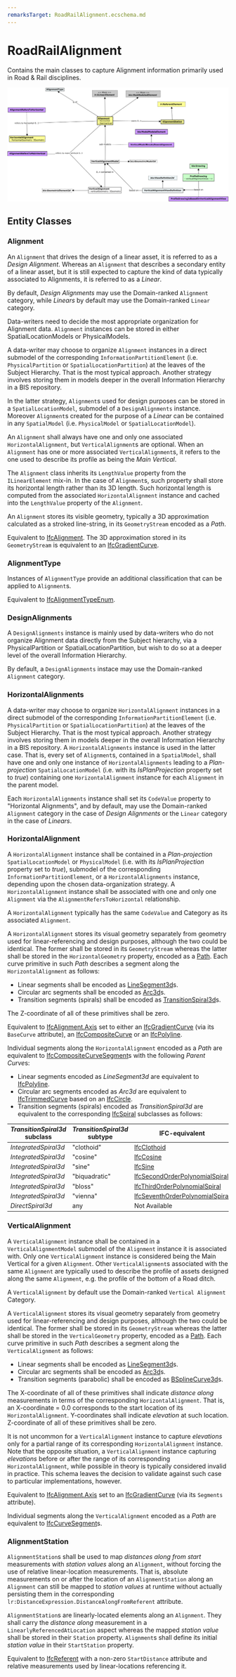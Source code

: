 ```yaml
---
remarksTarget: RoadRailAlignment.ecschema.md
---
```


# RoadRailAlignment

Contains the main classes to capture Alignment information primarily used in Road & Rail disciplines.

![RoadRailAlignment](./media/RoadRailAlignment-classes.png)

## Entity Classes

### Alignment

An `Alignment` that drives the design of a linear asset, it is referred to as a *Design Alignment*. Whereas an `Alignment` that describes a secondary entity of a linear asset, but it is still expected to capture the kind of data typically associated to Alignments, it is referred to as a *Linear*.

By default, *Design Alignments* may use the Domain-ranked `Alignment` category, while *Linears* by default may use the Domain-ranked `Linear` category.

Data-writers need to decide the most appropriate organization for Alignment data. `Alignment` instances can be stored in either SpatialLocationModels or PhysicalModels. 

A data-writer may choose to organize `Alignment` instances in a direct submodel of the corresponding `InformationPartitionElement`  (i.e. `PhysicalPartition` or `SpatialLocationPartition`) at the leaves of the Subject Hierarchy. That is the most typical approach. Another strategy involves storing them in models deeper in the overall Information Hierarchy in a BIS repository.

In the latter strategy, `Alignment`s used for design purposes can be stored in a `SpatialLocationModel`, submodel of a `DesignAlignments` instance. Moreover `Alignment`s created for the purpose of a *Linear* can be contained in any `SpatialModel` (i.e. `PhysicalModel` or `SpatialLocationModel`).

An `Alignment` shall always have one and only one associated `HorizontalAlignment`, but `VerticalAlignment`s are optional. When an `Alignment` has one or more associated `VerticalAlignment`s, it refers to the one used to describe its profile as being the *Main Vertical*.

The `Alignment` class inherits its `LengthValue` property from the `ILinearElement` mix-in. In the case of `Alignment`s, such property shall store its horizontal length rather than its 3D length. Such horizontal length is computed from the associated `HorizontalAlignment` instance and cached into the `LengthValue` property of the `Alignment`.

An `Alignment` stores its visible geometry, typically a 3D approximation calculated as a stroked line-string, in its `GeometryStream` encoded as a *Path*.

Equivalent to [IfcAlignment](https://standards.buildingsmart.org/IFC/RELEASE/IFC4_3/HTML/lexical/IfcAlignment.htm). The 3D approximation stored in its `GeometryStream` is equivalent to an [IfcGradientCurve](https://standards.buildingsmart.org/IFC/RELEASE/IFC4_3/HTML/lexical/IfcGradientCurve.htm).

### AlignmentType

Instances of `AlignmentType` provide an additional classification that can be applied to `Alignment`s.

Equivalent to [IfcAlignmentTypeEnum](https://standards.buildingsmart.org/IFC/RELEASE/IFC4_3/HTML/lexical/IfcAlignmentTypeEnum.htm).

### DesignAlignments

A `DesignAlignments` instance is mainly used by data-writers who do not organize Alignment data directly from the Subject hierarchy, via a PhysicalPartition or SpatialLocationPartition, but wish to do so at a deeper level of the overall Information Hierarchy. 

By default, a `DesignAlignments` instace may use the Domain-ranked `Alignment` category.

### HorizontalAlignments

A data-writer may choose to organize `HorizontalAlignment` instances in a direct submodel of the corresponding `InformationPartitionElement`  (i.e. `PhysicalPartition` or `SpatialLocationPartition`) at the leaves of the Subject Hierarchy. That is the most typical approach. Another strategy involves storing them in models deeper in the overall Information Hierarchy in a BIS repository. A `HorizontalAlignments` instance is used in the latter case. That is, every set of `Alignment`s, contained in a `SpatialModel`, shall have one and only one instance of `HorizontalAlignments` leading to a *Plan-projection* `SpatialLocationModel` (i.e. with its *IsPlanProjection* property set to *true*) containing one `HorizontalAlignment` instance for each `Alignment` in the parent model.

Each `HorizontalAlignments` instance shall set its `CodeValue` property to "Horizontal Alignments", and by default, may use the Domain-ranked `Alignment` category in the case of *Design Alignments* or the `Linear` category in the case of *Linears*.

### HorizontalAlignment

A `HorizontalAlignment` instance shall be contained in a *Plan-projection* `SpatialLocationModel` or `PhysicalModel` (i.e. with its *IsPlanProjection* property set to *true*), submodel of the corresponding `InformationPartitionElement`, or a `HorizontalAlignments` instance, depending upon the chosen data-organization strategy. A `HorizontalAlignment` instance shall be associated with one and only one `Alignment` via the `AlignmentRefersToHorizontal` relationship.

A `HorizontalAlignment` typically has the same `CodeValue` and Category as its associated `Alignment`.

A `HorizontalAlignment` stores its visual geometry separately from geometry used for linear-referencing and design purposes, although the two could be identical. The former shall be stored in its `GeometryStream` whereas the latter shall be stored in the `HorizontalGeometry` property, encoded as a [Path](https://www.itwinjs.org/reference/geometry-core/curve/path/). Each curve primitive in such *Path* describes a segment along the `HorizontalAlignment` as follows:

- Linear segments shall be encoded as [LineSegment3d](https://www.itwinjs.org/reference/geometry-core/curve/linesegment3d/)s.
- Circular arc segments shall be encoded as [Arc3d](https://www.itwinjs.org/reference/geometry-core/curve/arc3d/)s.
- Transition segments (spirals) shall be encoded as [TransitionSpiral3d](https://www.itwinjs.org/reference/geometry-core/curve/transitionspiral3d/)s.

The Z-coordinate of all of these primitives shall be zero.

Equivalent to [IfcAlignment.Axis](https://standards.buildingsmart.org/IFC/RELEASE/IFC4_3/HTML/lexical/IfcAlignment.htm) set to either an [IfcGradientCurve](https://standards.buildingsmart.org/IFC/RELEASE/IFC4_3/HTML/lexical/IfcGradientCurve.htm) (via its `BaseCurve` attribute), an [IfcCompositeCurve](https://standards.buildingsmart.org/IFC/RELEASE/IFC4_3/HTML/lexical/IfcCompositeCurve.htm) or an [IfcPolyline](https://standards.buildingsmart.org/IFC/RELEASE/IFC4_3/HTML/lexical/IfcPolyline.htm).

Individual segments along the `HorizontalAlignment` encoded as a *Path* are equivalent to [IfcCompositeCurveSegment](https://standards.buildingsmart.org/IFC/RELEASE/IFC4_3/HTML/lexical/IfcCompositeCurveSegment.htm)s with the following *Parent Curve*s:

- Linear segments encoded as *LineSegment3d* are equivalent to [IfcPolyline](https://standards.buildingsmart.org/IFC/RELEASE/IFC4_3/HTML/lexical/IfcPolyline.htm).
- Circular arc segments encoded as *Arc3d* are equivalent to [IfcTrimmedCurve](https://standards.buildingsmart.org/IFC/RELEASE/IFC4_3/HTML/lexical/IfcTrimmedCurve.htm) based on an [IfcCircle](https://standards.buildingsmart.org/IFC/RELEASE/IFC4_3/HTML/lexical/IfcCircle.htm).
- Transition segments (spirals) encoded as *TransitionSpiral3d* are equivalent to the corresponding [IfcSpiral](https://standards.buildingsmart.org/IFC/RELEASE/IFC4_3/HTML/lexical/IfcSpiral.htm) subclasses as follows:

| *TransitionSpiral3d* subclass | *TransitionSpiral3d* subtype | IFC-equivalent |
| ----------------------------- | ---------------------------- | -------------- |
| *IntegratedSpiral3d* | "clothoid" | [IfcClothoid](https://standards.buildingsmart.org/IFC/RELEASE/IFC4_3/HTML/lexical/IfcClothoid.htm) |
| *IntegratedSpiral3d* | "cosine" | [IfcCosine](https://standards.buildingsmart.org/IFC/RELEASE/IFC4_3/HTML/lexical/IfcCosine.htm) |
| *IntegratedSpiral3d* | "sine" | [IfcSine](https://standards.buildingsmart.org/IFC/RELEASE/IFC4_3/HTML/lexical/IfcSine.htm) |
| *IntegratedSpiral3d* | "biquadratic" | [IfcSecondOrderPolynomialSpiral](https://standards.buildingsmart.org/IFC/RELEASE/IFC4_3/HTML/lexical/IfcSecondOrderPolynomialSpiral.htm) |
| *IntegratedSpiral3d* | "bloss" | [IfcThirdOrderPolynomialSpiral](https://standards.buildingsmart.org/IFC/RELEASE/IFC4_3/HTML/lexical/IfcThirdOrderPolynomialSpiral.htm) |
| *IntegratedSpiral3d* | "vienna" | [IfcSeventhOrderPolynomialSpiral](https://standards.buildingsmart.org/IFC/RELEASE/IFC4_3/HTML/lexical/IfcSeventhOrderPolynomialSpiral.htm) |
| *DirectSpiral3d* | any | Not Available |

### VerticalAlignment

A `VerticalAlignment` instance shall be contained in a `VerticalAlignmentModel` submodel of the `Alignment` instance it is associated with. Only one `VerticalAlignment` instance is considered being the Main Vertical for a given `Alignment`. Other `VerticalAlignment`s associated with the same `Alignment` are typically used to describe the profile of assets designed along the same `Alignment`, e.g. the profile of the bottom of a Road ditch.

A `VerticalAlignment` by default use the Domain-ranked `Vertical Alignment` Category.

A `VerticalAlignment` stores its visual geometry separately from geometry used for linear-referencing and design purposes, although the two could be identical. The former shall be stored in its `GeometryStream` whereas the latter shall be stored in the `VerticalGeometry` property, encoded as a [Path](https://www.itwinjs.org/reference/geometry-core/curve/path/). Each curve primitive in such *Path* describes a segment along the `VerticalAlignment` as follows:

- Linear segments shall be encoded as [LineSegment3d](https://www.itwinjs.org/reference/geometry-core/curve/linesegment3d/)s.
- Circular arc segments shall be encoded as [Arc3d](https://www.itwinjs.org/reference/geometry-core/curve/arc3d/)s.
- Transition segments (parabolic) shall be encoded as [BSplineCurve3d](https://www.itwinjs.org/reference/geometry-core/bspline/bsplinecurve3d/)s.

The X-coordinate of all of these primitives shall indicate *distance along* measurements in terms of the corresponding `HorizontalAlignment`. That is, an X-coordinate = 0.0 corresponds to the start location of its `HorizontalAlignment`. Y-coordinates shall indicate *elevation* at such location. Z-coordinate of all of these primitives shall be zero. 

It is not uncommon for a `VerticalAlignment` instance to capture *elevations* only for a partial range of its corresponding `HorizontalAlignment` instance. Note that the opposite situation, a `VerticalAlignment` instance capturing *elevations* before or after the range of its corresponding `HorizontalAlignment`, while possible in theory is typically considered invalid in practice. This schema leaves the decision to validate against such case to particular implementations, however.

Equivalent to [IfcAlignment.Axis](https://standards.buildingsmart.org/IFC/RELEASE/IFC4_3/HTML/lexical/IfcAlignment.htm) set to an [IfcGradientCurve](https://standards.buildingsmart.org/IFC/RELEASE/IFC4_3/HTML/lexical/IfcGradientCurve.htm) (via its `Segments` attribute).

Individual segments along the `VerticalAlignment` encoded as a *Path* are equivalent to [IfcCurveSegment](https://standards.buildingsmart.org/IFC/RELEASE/IFC4_3/HTML/lexical/IfcCurveSegment.htm)s.

### AlignmentStation

`AlignmentStation`s shall be used to map *distances along from start* measurements with *station values* along an `Alignment`, without forcing the use of relative linear-location measurements. That is, absolute measurements on or after the location of an `AlignmentStation` along an `Alignment` can still be mapped to *station values* at runtime without actually persisting them in the corresponding `lr:DistanceExpression.DistanceAlongFromReferent` attribute.

`AlignmentStation`s are linearly-located elements along an `Alignment`. They shall carry the *distance along* measurement in a `LinearlyReferencedAtLocation` aspect whereas the mapped *station value* shall be stored in their `Station` property. `Alignment`s shall define its initial *station value* in their `StartStation` property.

Equivalent to [IfcReferent](https://standards.buildingsmart.org/IFC/RELEASE/IFC4_3/HTML/lexical/IfcReferent.htm) with a non-zero `StartDistance` attribute and relative measurements used by linear-locations referencing it.
